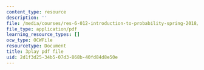 ```yaml
---
content_type: resource
description: ''
file: /media/courses/res-6-012-introduction-to-probability-spring-2018/2d1f3d2534b507d3868b40fd84d8e50e_TAyA-rjmesQ.pdf
file_type: application/pdf
learning_resource_types: []
ocw_type: OCWFile
resourcetype: Document
title: 3play pdf file
uid: 2d1f3d25-34b5-07d3-868b-40fd84d8e50e
---
```

